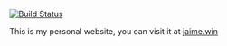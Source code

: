 [![Build Status](https://travis-ci.org/jaimejim/jaimejim.github.io.svg?branch=master)](https://travis-ci.org/jaimejim/jaimejim.github.io)

This is my personal website, you can visit it at [jaime.win](http://jaime.win)
